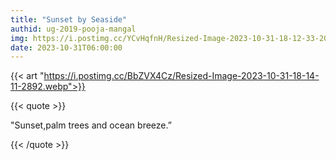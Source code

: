 ```yaml
---
title: "Sunset by Seaside"
authid: ug-2019-pooja-mangal
img: https://i.postimg.cc/YCvHqfnH/Resized-Image-2023-10-31-18-12-33-2089.webp
date: 2023-10-31T06:00:00
---
```


{{< art "https://i.postimg.cc/BbZVX4Cz/Resized-Image-2023-10-31-18-14-11-2892.webp">}}

{{< quote >}}

"Sunset,palm trees and ocean breeze.”

{{< /quote >}}
